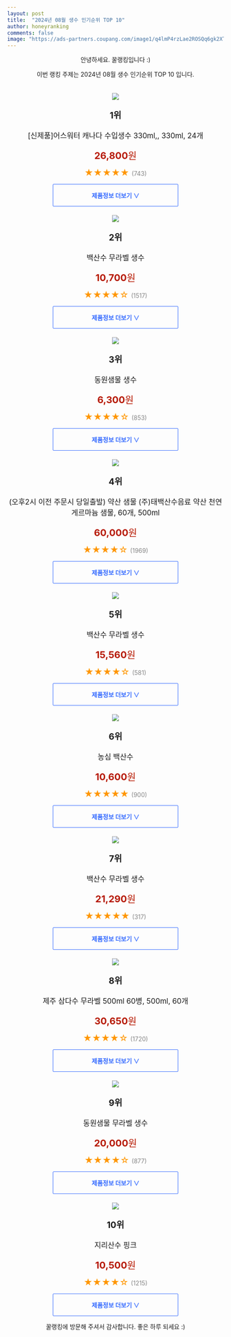 ```yaml
---
layout: post
title:  "2024년 08월 생수 인기순위 TOP 10"
author: honeyranking
comments: false
image: "https://ads-partners.coupang.com/image1/q4lmP4rzLae2ROSQq6gk2XTWt6SjYmK76Ea51p_0qe2s6HEtRciXHFVqwCTO-tgpRDmsEtPySeRZL0zdJE0J72L4lLajQqKCAy93I3U845vEQRfTzmRo5CXZKuUwn5Zm8Fsad8F0u-7ekGGrUpd6bii2L61g1-3wKRQbwSXlo3cFXudCErL-n0vh7u7I8I2UhxHHTmztDWxBe2wcf8EDkFoC3SF5Sl4k9dB0iQV_80-wnwAom4HSsWbzYGQ_nFEy97SvxLyQ79vDyFHqPPQrLt2VhHxmYF-GDtIx_8wEOf1MtP4p170tD2vO_l17-w=="
---
```

<p style="text-align: center;">안녕하세요. 꿀랭킹입니다 :)</p>
<p style="text-align: center;">이번 랭킹 주제는 2024년 08월 생수 인기순위 TOP 10 입니다.</p><center><img src="https://ads-partners.coupang.com/image1/q4lmP4rzLae2ROSQq6gk2XTWt6SjYmK76Ea51p_0qe2s6HEtRciXHFVqwCTO-tgpRDmsEtPySeRZL0zdJE0J72L4lLajQqKCAy93I3U845vEQRfTzmRo5CXZKuUwn5Zm8Fsad8F0u-7ekGGrUpd6bii2L61g1-3wKRQbwSXlo3cFXudCErL-n0vh7u7I8I2UhxHHTmztDWxBe2wcf8EDkFoC3SF5Sl4k9dB0iQV_80-wnwAom4HSsWbzYGQ_nFEy97SvxLyQ79vDyFHqPPQrLt2VhHxmYF-GDtIx_8wEOf1MtP4p170tD2vO_l17-w==" style="margin-top:20px" /></center><p style="text-align: center; font-size: 20px"><b>1위</b></p><p style="text-align: center; font-size: 17px">[신제품]어스워터 캐나다 수입생수 330ml,, 330ml, 24개</p><p style="text-align: center;"><span style="color: #b61800; font-size: 22px;"><b>26,800</b>원</span></p><p style="text-align: center;"><span style="color: #ff9600; font-size: 20px;">★★★★★ </span><span style="color: #878787;">(743)</span></p><center><a href="https://link.coupang.com/re/AFFSDP?lptag=AF3899140&subid=honeyrank&pageKey=6609852266&itemId=19726248489&vendorItemId=87188847154&traceid=V0-153-b70dc5b6e3887e11&clickBeacon=a5c699e0-5c2b-11ef-a3a2-a2e05c8eb4a6%7E3&requestid=20240817090000582087035748&token=31850C%7CMIXED"><div style="font-size: 14px; display: inline-block; padding: 15px 90px; color: #346aff; border-radius: 2px; border: 1px solid #346aff; cursor: pointer;"><b>제품정보 더보기 &or;</b></div></a></center><center><img src="https://ads-partners.coupang.com/image1/EKXKN7-0I0WVek4REPNab_Xof4tcC77yEDU7CnLJH2kNm0ev8N6Q8AJBSD2EiXJJyyLuGVTkm0EhTpOIp5bSvUwA_1ngSe0KNfySF_yUTOXA80kXbW9KgNZHtHRXUv2d3_-8sTG467YrjENhs6r3fW3aMw4-DIyo8-mj9sLy3DebETW5XtbBFUHRcqt6QJW5kqWYai6j4oHzCxL3NgWZba4A-unpmDq4wzLlgTcgazp8sSaYVmNvezYeZMXvM7Xx04ADGW6EoUcgwIzWuBqIjohqVEZFyyvJNFTD" style="margin-top:20px" /></center><p style="text-align: center; font-size: 20px"><b>2위</b></p><p style="text-align: center; font-size: 17px">백산수 무라벨 생수</p><p style="text-align: center;"><span style="color: #b61800; font-size: 22px;"><b>10,700</b>원</span></p><p style="text-align: center;"><span style="color: #ff9600; font-size: 20px;">★★★★☆ </span><span style="color: #878787;">(1517)</span></p><center><a href="https://link.coupang.com/re/AFFSDP?lptag=AF3899140&subid=honeyrank&pageKey=6393352093&itemId=19953705820&vendorItemId=86494109740&traceid=V0-153-3809e09fbe5589f8&requestid=20240817090000582087035748&token=31850C%7CMIXED"><div style="font-size: 14px; display: inline-block; padding: 15px 90px; color: #346aff; border-radius: 2px; border: 1px solid #346aff; cursor: pointer;"><b>제품정보 더보기 &or;</b></div></a></center><center><img src="https://ads-partners.coupang.com/image1/O_aZYZ9lwvxGNwikO8QHwOxaYPnJ4mxobt3AABeS4BVu9BhjbTHGSDMkSpgIr_x4OUO4VxuLpv6-3chMJgsoohraJK1dlzEbmy0DW-phj-ovOHRGZgSMvOW1rH5bEfIXUQ8zNXhsZMmDNn8BpuaAeJ0NCdo24dBqFqiv2VR5TZDIkH3SyeWqgdA3rHkf9HXWmiGk-Pn9Y_0-OtTbCH2jwiSnFwm_6D0PL81lY8wBBQbWDYSdSUUd59ajbVEhzFOwt-H4NLoMhBgrlvGSKiDIFpa6qD4imKXbC0s=" style="margin-top:20px" /></center><p style="text-align: center; font-size: 20px"><b>3위</b></p><p style="text-align: center; font-size: 17px">동원샘물 생수</p><p style="text-align: center;"><span style="color: #b61800; font-size: 22px;"><b>6,300</b>원</span></p><p style="text-align: center;"><span style="color: #ff9600; font-size: 20px;">★★★★☆ </span><span style="color: #878787;">(853)</span></p><center><a href="https://link.coupang.com/re/AFFSDP?lptag=AF3899140&subid=honeyrank&pageKey=6485147801&itemId=21427650049&vendorItemId=86493934909&traceid=V0-153-6194c623de74865e&requestid=20240817090000582087035748&token=31850C%7CMIXED"><div style="font-size: 14px; display: inline-block; padding: 15px 90px; color: #346aff; border-radius: 2px; border: 1px solid #346aff; cursor: pointer;"><b>제품정보 더보기 &or;</b></div></a></center><center><img src="https://ads-partners.coupang.com/image1/fPyhZ4jep1Pa2RN9fOmqL-Oz6JsP_bCRC4dDX1ARtWJeppfoUJ0Uho8X5QnDE7Q3klGk0pAwzbDiIZb3_Y4dcOlLIqYsl_4kOBTGOVzv1gXqXxJvCC-x55-EVdq2e-4DQv85hAu-xDYu2HJLX21E3MBdHhxyEjmhkNP4NM38yqmZg419dVt_yYISDmCdXheRWtr8SMK9hs2wykS5SfSD_BeZ7eMFZVfCwI-Hh1-GrWyvsgxXQ-47FqpoVYN1rjqO2rnNK4ZDmbpDyTzmHqGfJpU8qoEO_BxCXKXI3mykhUd8HY1fAY7GiRmjncMBQJs=" style="margin-top:20px" /></center><p style="text-align: center; font-size: 20px"><b>4위</b></p><p style="text-align: center; font-size: 17px">(오후2시 이전 주문시 당일출발) 약산 샘물 (주)태백산수음료 약산 천연 게르마늄 샘물, 60개, 500ml</p><p style="text-align: center;"><span style="color: #b61800; font-size: 22px;"><b>60,000</b>원</span></p><p style="text-align: center;"><span style="color: #ff9600; font-size: 20px;">★★★★☆ </span><span style="color: #878787;">(1969)</span></p><center><a href="https://link.coupang.com/re/AFFSDP?lptag=AF3899140&subid=honeyrank&pageKey=7943226551&itemId=21018698274&vendorItemId=88082143601&traceid=V0-153-f25c7ad5ea7792ff&clickBeacon=a5c6c0f0-5c2b-11ef-920d-ee3fb8dd1073%7E3&requestid=20240817090000582087035748&token=31850C%7CMIXED"><div style="font-size: 14px; display: inline-block; padding: 15px 90px; color: #346aff; border-radius: 2px; border: 1px solid #346aff; cursor: pointer;"><b>제품정보 더보기 &or;</b></div></a></center><center><img src="https://ads-partners.coupang.com/image1/6MIZpTsu6FVz14s66FCFE8q7Xj2cMYqKq_KIF1zLKEhJwUpCscrqhgVha0kMhRyUVwK4qRlRq2U-Fq5xzhzGOG_JzBqMAU6QNlhSbtQNvqb5qOv50sI6YDeIhTRTKPa_lhCw4GsNrwNFMj_6wX7Lgradv0JrtHi5oj6m__fQqxl8gH_WrNHYbDVJDtZgLw80GQ8GdnBEykubFR5CAFVHPoIqDXrPcp6PbR-VmIv-Au_BgxCZhDnZfOyc_TnETsc7cR_C5qh34URpSN1FZGa2X5OQBx42WjED" style="margin-top:20px" /></center><p style="text-align: center; font-size: 20px"><b>5위</b></p><p style="text-align: center; font-size: 17px">백산수 무라벨 생수</p><p style="text-align: center;"><span style="color: #b61800; font-size: 22px;"><b>15,560</b>원</span></p><p style="text-align: center;"><span style="color: #ff9600; font-size: 20px;">★★★★☆ </span><span style="color: #878787;">(581)</span></p><center><a href="https://link.coupang.com/re/AFFSDP?lptag=AF3899140&subid=honeyrank&pageKey=6393352093&itemId=18156073883&vendorItemId=86494112260&traceid=V0-153-3809e09fbe5589f8&requestid=20240817090000582087035748&token=31850C%7CMIXED"><div style="font-size: 14px; display: inline-block; padding: 15px 90px; color: #346aff; border-radius: 2px; border: 1px solid #346aff; cursor: pointer;"><b>제품정보 더보기 &or;</b></div></a></center><center><img src="https://ads-partners.coupang.com/image1/NHoLkBU4Z-NrJO-mNC1F_dINPtKyTPapyAKhxFEDSp5BWWs8icJnhaQir8YSgGWdoQSUaWDAcjBO7QqSG_h56WlFvZUWmAnhYbWAqm2DNWJr_y5LxB4T0wFNrkmcfcgqX4Z21CfssWU-j6rXI8nMHz3nyXiFXuVycG_VX6WJvjlfI2v5u7m8lL4hhq8k4OFoi7Zpht8UjgylE-SQGL0gbh176L0ebE3ci5iD059WO6atcq68W4WMaWKvHCWlVjl_KYLCYv9rPXbfWvPS-mfYjAY4mV-Yd4K5" style="margin-top:20px" /></center><p style="text-align: center; font-size: 20px"><b>6위</b></p><p style="text-align: center; font-size: 17px">농심 백산수</p><p style="text-align: center;"><span style="color: #b61800; font-size: 22px;"><b>10,600</b>원</span></p><p style="text-align: center;"><span style="color: #ff9600; font-size: 20px;">★★★★★ </span><span style="color: #878787;">(900)</span></p><center><a href="https://link.coupang.com/re/AFFSDP?lptag=AF3899140&subid=honeyrank&pageKey=4876313878&itemId=14902361999&vendorItemId=3000337038&traceid=V0-153-cdb04ffccb5ff56c&requestid=20240817090000582087035748&token=31850C%7CMIXED"><div style="font-size: 14px; display: inline-block; padding: 15px 90px; color: #346aff; border-radius: 2px; border: 1px solid #346aff; cursor: pointer;"><b>제품정보 더보기 &or;</b></div></a></center><center><img src="https://ads-partners.coupang.com/image1/6tfjh2WoxdF0LQCh6iG6LZoEw1GMhXuNs2Ew0HicZFGUPOWyh0K9_YbyXTuNPSa4Pi3-mO4QhFOe0cHQ2-5kBDMhHNtGiPtNFRMESrmSuYoza1A5FqNxcP7EAZEceo3gxnBkxxHDcvqS-rm47GOIrgtpsJiGciSPdCK21-aIeHxw4hL_crneswDGMCnwvH4bc5sLc2aahGiBYZiI678XHkaesDEYzdT6lnjeO1FInqqtPcGF2lKj_d5jfslwIMilEkF5XCRswHiTq5FeIf1LR1RxxXi6JfaAYA==" style="margin-top:20px" /></center><p style="text-align: center; font-size: 20px"><b>7위</b></p><p style="text-align: center; font-size: 17px">백산수 무라벨 생수</p><p style="text-align: center;"><span style="color: #b61800; font-size: 22px;"><b>21,290</b>원</span></p><p style="text-align: center;"><span style="color: #ff9600; font-size: 20px;">★★★★★ </span><span style="color: #878787;">(317)</span></p><center><a href="https://link.coupang.com/re/AFFSDP?lptag=AF3899140&subid=honeyrank&pageKey=8174374237&itemId=22211274924&vendorItemId=86494111210&traceid=V0-153-000f0043ba90bd03&requestid=20240817090000582087035748&token=31850C%7CMIXED"><div style="font-size: 14px; display: inline-block; padding: 15px 90px; color: #346aff; border-radius: 2px; border: 1px solid #346aff; cursor: pointer;"><b>제품정보 더보기 &or;</b></div></a></center><center><img src="https://ads-partners.coupang.com/image1/xQDMS3O0_wAHs2RRxczksmPVAfdrjNCIZKQOr5JDtuYMceNt7qsW37nFo9EcCQPQB1vgivbiO0X9LyQpUi2JCYScHgb7ikjUJ3xWQ6RP82WR9fOW8JbSwp_T02goqpC3pb5L5bpa5W_Ck2_ZrnpBPiv-zrTr7n8miPDg3a8jXjCh26A471sKpLeH4IeqLBh4xF-9CEDel3i3S9Bx73C-OtTYyQz2fmY3AUwhAzNbWVv4Xg0k92Z4waxx37rtBa8NN8Em07iiDe0rhezmhJpwShzsga5KX67LMS0lw8QnQs7iP1CbJgpqPAoUIQXsYmc=" style="margin-top:20px" /></center><p style="text-align: center; font-size: 20px"><b>8위</b></p><p style="text-align: center; font-size: 17px">제주 삼다수 무라벨 500ml 60병, 500ml, 60개</p><p style="text-align: center;"><span style="color: #b61800; font-size: 22px;"><b>30,650</b>원</span></p><p style="text-align: center;"><span style="color: #ff9600; font-size: 20px;">★★★★☆ </span><span style="color: #878787;">(1720)</span></p><center><a href="https://link.coupang.com/re/AFFSDP?lptag=AF3899140&subid=honeyrank&pageKey=7666070794&itemId=23548759061&vendorItemId=88000594972&traceid=V0-153-edc79765d8325349&clickBeacon=a5c6c0f0-5c2b-11ef-889a-78b5fe10721f%7E3&requestid=20240817090000582087035748&token=31850C%7CMIXED"><div style="font-size: 14px; display: inline-block; padding: 15px 90px; color: #346aff; border-radius: 2px; border: 1px solid #346aff; cursor: pointer;"><b>제품정보 더보기 &or;</b></div></a></center><center><img src="https://ads-partners.coupang.com/image1/x8ImheIxXGnNr2_oxy8778MMdg0F_hV4gWdNvCjyY1-anTYcIzU_Hg4FtKGQg4V_yjIyUKV5HFNo2HSaiRrLDb6LM5Vz-Yq8Y2T7YmOB3AHWh13xT4yrOAypRJ2sNjPYJceZCxudxr5nI4DpapLYS7vSM-UWMvd4fWPNeRMpmdDIzte2ovgZ2gdNEX2hixJr_isJ6fnqN807D214sBfkkW1-jTXqQVJB-Ncirh_2es0itK9W5KfcqH1yjVmnM6VsEGi8lmRLMxg_w9hXeIBkvb-3s-CL9QY5B9c=" style="margin-top:20px" /></center><p style="text-align: center; font-size: 20px"><b>9위</b></p><p style="text-align: center; font-size: 17px">동원샘물 무라벨 생수</p><p style="text-align: center;"><span style="color: #b61800; font-size: 22px;"><b>20,000</b>원</span></p><p style="text-align: center;"><span style="color: #ff9600; font-size: 20px;">★★★★☆ </span><span style="color: #878787;">(877)</span></p><center><a href="https://link.coupang.com/re/AFFSDP?lptag=AF3899140&subid=honeyrank&pageKey=7869554357&itemId=21567739517&vendorItemId=86493938159&traceid=V0-153-17c2a755e3c9640f&requestid=20240817090000582087035748&token=31850C%7CMIXED"><div style="font-size: 14px; display: inline-block; padding: 15px 90px; color: #346aff; border-radius: 2px; border: 1px solid #346aff; cursor: pointer;"><b>제품정보 더보기 &or;</b></div></a></center><center><img src="https://ads-partners.coupang.com/image1/Msh1HIa4pOdcgF0-MnensYt2loWSaZmBEXXqViuVA0oJrXB2SwBkr1iES1b-VFmCBXQ5p7bRhXh6d3SpYSaSAQ5h7UrriUi4RW_O7lp9JuOj9Gq_rPfCaqOocztVSbq3gj3I7ll4k2LLIiQX0-7icHYWzFDfa85yQt1hnxRRL4gj72t_MrQTLL8oTurvgDzgqwFcyCI_v3d1eMeWq_0gzbfcgEKXqV2vi5DGyUDjEKlUY7kAoPbHsrjbtn0-2aJ7Iba9D2jnPAMmcUx4SgiTghL5nF9INdXNhJbnig==" style="margin-top:20px" /></center><p style="text-align: center; font-size: 20px"><b>10위</b></p><p style="text-align: center; font-size: 17px">지리산수 핑크</p><p style="text-align: center;"><span style="color: #b61800; font-size: 22px;"><b>10,500</b>원</span></p><p style="text-align: center;"><span style="color: #ff9600; font-size: 20px;">★★★★☆ </span><span style="color: #878787;">(1215)</span></p><center><a href="https://link.coupang.com/re/AFFSDP?lptag=AF3899140&subid=honeyrank&pageKey=1357560685&itemId=5747705235&vendorItemId=84995754536&traceid=V0-153-fafe80139f625949&requestid=20240817090000582087035748&token=31850C%7CMIXED"><div style="font-size: 14px; display: inline-block; padding: 15px 90px; color: #346aff; border-radius: 2px; border: 1px solid #346aff; cursor: pointer;"><b>제품정보 더보기 &or;</b></div></a></center><p style="text-align: center;">꿀랭킹에 방문해 주셔서 감사합니다. 좋은 하루 되세요 :)</p>